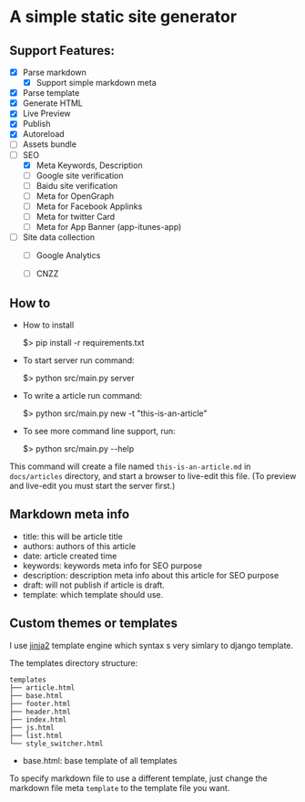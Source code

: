 # A simple static site generator

## Support Features:

- [X] Parse markdown
  - [X] Support simple markdown meta
- [X] Parse template
- [X] Generate HTML
- [X] Live Preview
- [X] Publish
- [X] Autoreload
- [ ] Assets bundle
- [ ] SEO
  - [X] Meta Keywords, Description
  - [ ] Google site verification
  - [ ] Baidu site verification
  - [ ] Meta for OpenGraph
  - [ ] Meta for Facebook Applinks
  - [ ] Meta for twitter Card
  - [ ] Meta for App Banner (app-itunes-app)
- [ ] Site data collection
  - [ ] Google Analytics
  - [ ] CNZZ


## How to

- How to install

    $> pip install -r requirements.txt

- To start server run command:

    $> python src/main.py server

- To write a article run command:

    $> python src/main.py new -t "this-is-an-article"

- To see more command line support, run:

    $> python src/main.py --help

This command will create a file named `this-is-an-article.md` in
`docs/articles` directory, and start a browser to live-edit this file.
(To preview and live-edit you must start the server first.)

## Markdown meta info

- title: this will be article title
- authors: authors of this article
- date: article created time
- keywords: keywords meta info for SEO purpose
- description: description meta info about this article for SEO purpose
- draft: will not publish if article is draft.
- template: which template should use.

## Custom themes or templates

I use [jinja2](http://jinja.pocoo.org/docs/2.9/templates/) template engine which
syntax s very simlary to django template.

The templates directory structure:
```
templates
├── article.html
├── base.html
├── footer.html
├── header.html
├── index.html
├── js.html
├── list.html
└── style_switcher.html
```

- base.html: base template of all templates

To specify markdown file to use a different template, just change the markdown file
meta `template` to the template file you want.
